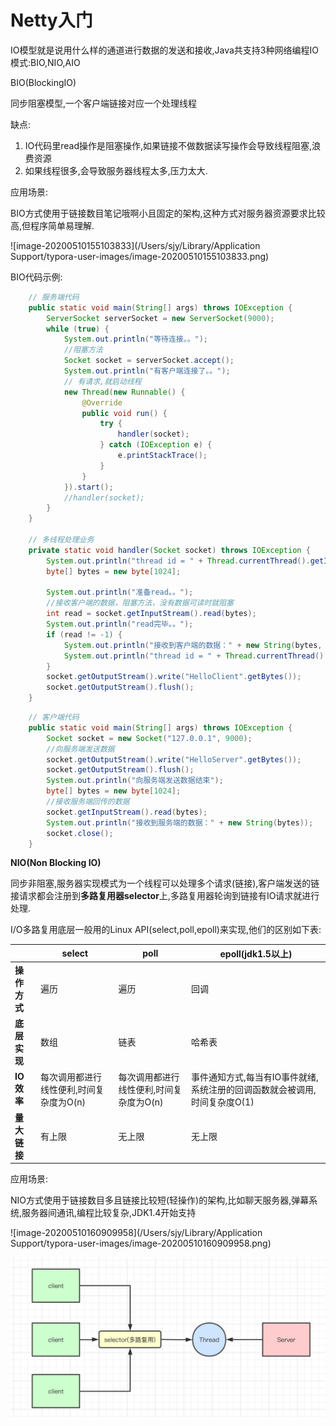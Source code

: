 # Netty入门

IO模型就是说用什么样的通道进行数据的发送和接收,Java共支持3种网络编程IO模式:BIO,NIO,AIO

BIO(BlockingIO)

同步阻塞模型,一个客户端链接对应一个处理线程

缺点:

1. IO代码里read操作是阻塞操作,如果链接不做数据读写操作会导致线程阻塞,浪费资源
2. 如果线程很多,会导致服务器线程太多,压力太大.

应用场景:

BIO方式使用于链接数目笔记哦啊小且固定的架构,这种方式对服务器资源要求比较高,但程序简单易理解.

![image-20200510155103833](/Users/sjy/Library/Application Support/typora-user-images/image-20200510155103833.png)

BIO代码示例:

```java
    // 服务端代码
    public static void main(String[] args) throws IOException {
        ServerSocket serverSocket = new ServerSocket(9000);
        while (true) {
            System.out.println("等待连接。。");
            //阻塞方法
            Socket socket = serverSocket.accept();
            System.out.println("有客户端连接了。。");
            // 有请求,就启动线程
            new Thread(new Runnable() {
                @Override
                public void run() {
                    try {
                        handler(socket);
                    } catch (IOException e) {
                        e.printStackTrace();
                    }
                }
            }).start();
            //handler(socket);
        }
    }

    // 多线程处理业务
    private static void handler(Socket socket) throws IOException {
        System.out.println("thread id = " + Thread.currentThread().getId());
        byte[] bytes = new byte[1024];

        System.out.println("准备read。。");
        //接收客户端的数据，阻塞方法，没有数据可读时就阻塞
        int read = socket.getInputStream().read(bytes);
        System.out.println("read完毕。。");
        if (read != -1) {
            System.out.println("接收到客户端的数据：" + new String(bytes, 0, read));
            System.out.println("thread id = " + Thread.currentThread().getId());
        }
        socket.getOutputStream().write("HelloClient".getBytes());
        socket.getOutputStream().flush();
    }
```

```java
    // 客户端代码
    public static void main(String[] args) throws IOException {
        Socket socket = new Socket("127.0.0.1", 9000);
        //向服务端发送数据
        socket.getOutputStream().write("HelloServer".getBytes());
        socket.getOutputStream().flush();
        System.out.println("向服务端发送数据结束");
        byte[] bytes = new byte[1024];
        //接收服务端回传的数据
        socket.getInputStream().read(bytes);
        System.out.println("接收到服务端的数据：" + new String(bytes));
        socket.close();
    }
```

**NIO(Non Blocking IO)**

同步非阻塞,服务器实现模式为一个线程可以处理多个请求(链接),客户端发送的链接请求都会注册到**多路复用器selector**上,多路复用器轮询到链接有IO请求就进行处理.

I/O多路复用底层一般用的Linux API(select,poll,epoll)来实现,他们的区别如下表:

|              | select                                  | poll                                    | epoll(jdk1.5以上)                                            |
| ------------ | --------------------------------------- | --------------------------------------- | ------------------------------------------------------------ |
| **操作方式** | 遍历                                    | 遍历                                    | 回调                                                         |
| **底层实现** | 数组                                    | 链表                                    | 哈希表                                                       |
| **IO效率**   | 每次调用都进行线性便利,时间复杂度为O(n) | 每次调用都进行线性便利,时间复杂度为O(n) | 事件通知方式,每当有IO事件就绪,系统注册的回调函数就会被调用,时间复杂度O(1) |
| **量大链接** | 有上限                                  | 无上限                                  | 无上限                                                       |

应用场景:

NIO方式使用于链接数目多且链接比较短(轻操作)的架构,比如聊天服务器,弹幕系统,服务器间通讯,编程比较复杂,JDK1.4开始支持

![image-20200510160909958](/Users/sjy/Library/Application Support/typora-user-images/image-20200510160909958.png)



![image-20200510161457179](https://github.com/ohyemybaby/blog/blob/master/netty/screenshorts/image-20200510160909958.png)































